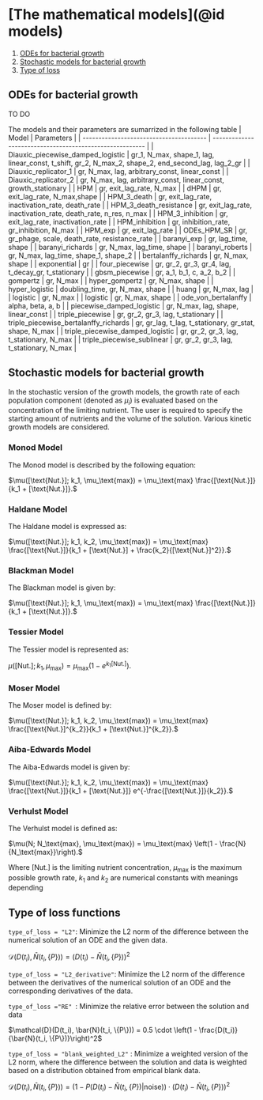 # [The mathematical models](@id models)

1. [ODEs for bacterial growth](#ODE_list)
2. [ Stochastic models for bacterial growth](#stoch_model)
3. [Type of loss](#loss)

## ODEs for bacterial growth

TO DO

The models and their parameters are sumarrized in the following table
| Model                                  |  Parameters                                       |
| --------------------------------------- | -------------------------------------------------------- |
| Diauxic_piecewise_damped_logistic      | gr_1, N_max, shape_1, lag, linear_const, t_shift, gr_2, N_max_2, shape_2, end_second_lag, lag_2_gr |
| Diauxic_replicator_1                    | gr, N_max, lag, arbitrary_const, linear_const |
| Diauxic_replicator_2                    | gr, N_max, lag, arbitrary_const, linear_const, growth_stationary |
| HPM                                    | gr, exit_lag_rate, N_max |
| dHPM                                    | gr, exit_lag_rate, N_max,shape |
| HPM_3_death                            | gr, exit_lag_rate, inactivation_rate, death_rate |
| HPM_3_death_resistance                 | gr, exit_lag_rate, inactivation_rate, death_rate, n_res, n_max |
| HPM_3_inhibition                       | gr, exit_lag_rate, inactivation_rate |
| HPM_inhibition                         | gr, inhibition_rate, gr_inhibition, N_max |
| HPM_exp                                | gr, exit_lag_rate |
| ODEs_HPM_SR                            | gr, gr_phage, scale, death_rate, resistance_rate |
| baranyi_exp                            | gr, lag_time, shape |
| baranyi_richards                       | gr, N_max, lag_time, shape |
| baranyi_roberts                        | gr, N_max, lag_time, shape_1, shape_2 |
| bertalanffy_richards                   | gr, N_max, shape |
| exponential                             | gr |
| four_piecewise                          | gr, gr_2, gr_3, gr_4, lag, t_decay_gr, t_stationary |
| gbsm_piecewise                         | gr, a_1, b_1, c, a_2, b_2 |
| gompertz                               | gr, N_max |
| hyper_gompertz                         | gr, N_max, shape |
| hyper_logistic                         | doubling_time, gr, N_max, shape |
| huang                                  | gr, N_max, lag |
| logistic                               | gr, N_max |
| logistic                               | gr, N_max, shape |
| ode_von_bertalanffy                    | alpha, beta, a, b |
| piecewise_damped_logistic              | gr, N_max, lag, shape, linear_const |
| triple_piecewise                       | gr, gr_2, gr_3, lag, t_stationary |
| triple_piecewise_bertalanffy_richards  | gr, gr_lag, t_lag, t_stationary, gr_stat, shape, N_max |
| triple_piecewise_damped_logistic       | gr, gr_2, gr_3, lag, t_stationary, N_max |
| triple_piecewise_sublinear             | gr, gr_2, gr_3, lag, t_stationary, N_max |

## Stochastic models for bacterial growth


In the stochastic version of the growth models, the growth rate of each population component (denoted as $\mu_i$) is evaluated based on the concentration of the limiting nutrient. The user is required to specify the starting amount of nutrients and the volume of the solution. Various kinetic growth models are considered.

### Monod Model

The Monod model is described by the following equation:


$\mu([\text{Nut.}]; k_1, \mu_\text{max}) = \mu_\text{max} \frac{[\text{Nut.}]}{k_1 + [\text{Nut.}]}.$

### Haldane Model

The Haldane model is expressed as:


$\mu([\text{Nut.}]; k_1, k_2, \mu_\text{max}) = \mu_\text{max} \frac{[\text{Nut.}]}{k_1 + [\text{Nut.}] + \frac{k_2}{[\text{Nut.}]^2}}.$

### Blackman Model

The Blackman model is given by:


$\mu([\text{Nut.}]; k_1, \mu_\text{max}) = \mu_\text{max} \frac{[\text{Nut.}]}{k_1 + [\text{Nut.}]}.$

### Tessier Model

The Tessier model is represented as:


$\mu([\text{Nut.}]; k_1, \mu_\text{max}) = \mu_\text{max} (1 - e^{k_1[\text{Nut.}] }).$

### Moser Model

The Moser model is defined by:


$\mu([\text{Nut.}]; k_1, k_2, \mu_\text{max}) = \mu_\text{max} \frac{[\text{Nut.}]^{k_2}}{k_1 + [\text{Nut.}]^{k_2}}.$

### Aiba-Edwards Model

The Aiba-Edwards model is given by:

$\mu([\text{Nut.}]; k_1, k_2, \mu_\text{max}) = \mu_\text{max} \frac{[\text{Nut.}]}{k_1 + [\text{Nut.}]} e^{-\frac{[\text{Nut.}]}{k_2}}.$

### Verhulst Model

The Verhulst model is defined as:


$\mu(N; N_\text{max}, \mu_\text{max}) = \mu_\text{max} \left(1 - \frac{N}{N_\text{max}}\right).$

Where $[\text{Nut.}]$ is the limiting nutrient concentration, $\mu_\text{max}$ is the maximum possible growth rate, $k_1$ and $k_2$ are numerical constants with meanings depending


## Type of loss functions

`type_of_loss = "L2"`: Minimize the L2 norm of the difference between the numerical solution of an ODE and the given data.


 $\mathcal{D}(D(t_i), \bar{N}(t_i, \{P\})) = \left(D(t_i) - \bar{N}(t_i, \{P\})\right)^2$
 
`type_of_loss = "L2_derivative"`: Minimize the L2 norm of the difference between the derivatives of the numerical solution of an ODE and the corresponding derivatives of the data.

`type_of_loss ="RE" `: Minimize the relative error between the solution and data 

$\mathcal{D}(D(t_i), \bar{N}(t_i, \{P\})) = 0.5 \cdot \left(1 - \frac{D(t_i)}{\bar{N}(t_i, \{P\})}\right)^2$

`type_of_loss = "blank_weighted_L2"` : Minimize a weighted version of the L2 norm, where the difference between the solution and data is weighted based on a distribution obtained from empirical blank data. 

$\mathcal{D}(D(t_i), \bar{N}(t_i, \{P\})) = (1 - P(D(t_i) - \bar{N}(t_i, \{P\})|\text{noise})) \cdot \left(D(t_i) - \bar{N}(t_i, \{P\})\right)^2$


